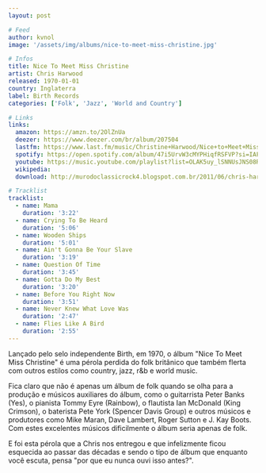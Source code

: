 ```yaml
---
layout: post

# Feed
author: kvnol
image: '/assets/img/albums/nice-to-meet-miss-christine.jpg'

# Infos
title: Nice To Meet Miss Christine
artist: Chris Harwood
released: 1970-01-01
country: Inglaterra
label: Birth Records
categories: ['Folk', 'Jazz', 'World and Country']

# Links
links:
  amazon: https://amzn.to/2OlZnUa
  deezer: https://www.deezer.com/br/album/207504
  lastfm: https://www.last.fm/music/Christine+Harwood/Nice+to+Meet+Miss+Christine
  spotify: https://open.spotify.com/album/47i5UrvW3cMYPHiqfRSFVP?si=IAF8u17KQvuVZz6Nj1DpLQ
  youtube: https://music.youtube.com/playlist?list=OLAK5uy_lSNNUsJNS08Rlsjp8RYs6d_UnWTXGfGQM
  wikipedia:
  download: http://murodoclassicrock4.blogspot.com.br/2011/06/chris-harwood-nice-to-meet-miss.html

# Tracklist
tracklist:
  - name: Mama
    duration: '3:22'
  - name: Crying To Be Heard
    duration: '5:06'
  - name: Wooden Ships
    duration: '5:01'
  - name: Ain't Gonna Be Your Slave
    duration: '3:19'
  - name: Question Of Time
    duration: '3:45'
  - name: Gotta Do My Best
    duration: '3:20'
  - name: Before You Right Now
    duration: '3:51'
  - name: Never Knew What Love Was
    duration: '2:47'
  - name: Flies Like A Bird
    duration: '2:55'
---
```


Lançado pelo selo independente Birth, em 1970, o álbum "Nice To Meet Miss Christine" é uma pérola perdida do folk britânico que também flerta com outros estilos como country, jazz, r&b e world music.

Fica claro que não é apenas um álbum de folk quando se olha para a produção e músicos auxiliares do álbum, como o guitarrista Peter Banks (Yes), o pianista Tommy Eyre (Rainbow), o flautista Ian McDonald (King Crimson), o baterista Pete York (Spencer Davis Group) e outros músicos e produtores como Mike Maran, Dave Lambert, Roger Sutton e J. Kay Boots. Com estes excelentes músicos dificilmente o álbum seria apenas de folk.

E foi esta pérola que a Chris nos entregou e que infelizmente ficou esquecida ao passar das décadas e sendo o tipo de álbum que enquanto você escuta, pensa "por que eu nunca ouvi isso antes?".

